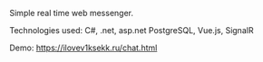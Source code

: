 Simple real time web messenger.

Technologies used:
C#, .net, asp.net
PostgreSQL, Vue.js, SignalR

Demo: https://ilovev1ksekk.ru/chat.html
